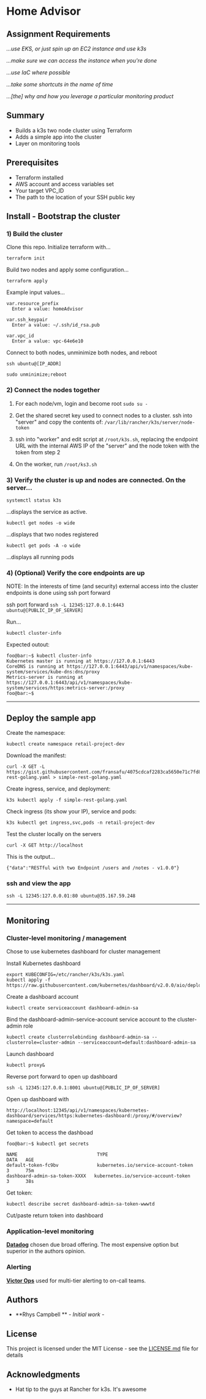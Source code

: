 # Home Advisor

## Assignment Requirements
*...use EKS, or just spin up an EC2 instance and use k3s*
 
*...make sure we can access the instance when you're done*

*...use IaC where possible*

*...take some shortcuts in the name of time*
 
*...[the] why and how you leverage a particular monitoring product*

## Summary

- Builds a k3s two node cluster using Terraform
- Adds a simple app into the cluster
- Layer on monitoring tools

## Prerequisites

- Terraform installed
- AWS account and access variables set 
- Your target VPC_ID
- The path to the location of your SSH public key 

## Install - Bootstrap the cluster
### 1) Build the cluster
 
Clone this repo. Initialize terraform with...
```
terraform init
```
 
Build two nodes and apply some configuration...  
```
terraform apply
```
 
Example input values...
```
var.resource_prefix
  Enter a value: homeAdvisor
 
var.ssh_keypair
  Enter a value: ~/.ssh/id_rsa.pub
 
var.vpc_id
  Enter a value: vpc-64e6e10
```
 
 
Connect to both nodes, unminimize both nodes, and reboot
```
ssh ubuntu@[IP_ADDR]

sudo unminimize;reboot
```
 
### 2) Connect the nodes together
 
1. For each node/vm, login and become root 
```sudo su -```
 
2. Get the shared secret key used to connect nodes to a cluster. ssh into "server" and copy the contents of: 
```/var/lib/rancher/k3s/server/node-token```
 
3. ssh into "worker" and edit script at ```/root/k3s.sh```, replacing the endpoint URL with the internal AWS IP of the "server" and the node token with the token from step 2 
 
4) On the worker, run ```/root/ks3.sh```
 
### 3) Verify the cluster is up and nodes are connected. On the server...

```
systemctl status k3s
```
...displays the service as active. 
 
```
kubectl get nodes -o wide
```
...displays that two nodes registered
 
```
kubectl get pods -A -o wide
```   
...displays all running pods
 
### 4) (Optional) Verify the core endpoints are up 
 
NOTE: In the interests of time (and security) external access into the cluster endpoints is done using ssh port forward 
 
ssh port forward
```ssh -L 12345:127.0.0.1:6443 ubuntu@[PUBLIC_IP_OF_SERVER]```
 
Run...
```
kubectl cluster-info
```
Expected outout:
```console
foo@bar:~$ kubectl cluster-info
Kubernetes master is running at https://127.0.0.1:6443
CoreDNS is running at https://127.0.0.1:6443/api/v1/namespaces/kube-system/services/kube-dns:dns/proxy
Metrics-server is running at https://127.0.0.1:6443/api/v1/namespaces/kube-system/services/https:metrics-server:/proxy
foo@bar:~$
```
-----------
## Deploy the sample app

Create the namespace:
```
kubectl create namespace retail-project-dev
```
 
Download the manifest:
```
curl -X GET -L https://gist.githubusercontent.com/fransafu/4075cdcaf2283ca5650e71c7fd8335cb/raw/19d7cfa0f82f1b66af6e39389073bcb0108c494c/simple-rest-golang.yaml > simple-rest-golang.yaml
```
 
Create ingress, service, and deployment:
```
k3s kubectl apply -f simple-rest-golang.yaml
```
 
Check ingress (its show your IP), service and pods:
```
k3s kubectl get ingress,svc,pods -n retail-project-dev
```
 
Test the cluster locally on the servers
```
curl -X GET http://localhost
```
 
This is the output...
```
{"data":"RESTful with two Endpoint /users and /notes - v1.0.0"}
```

### ssh and view the app

```
ssh -L 12345:127.0.0.01:80 ubuntu@35.167.59.248
```



-----------

## Monitoring 
### Cluster-level monitoring / management
Chose to use kubernetes dashboard for cluster management

Install Kubernetes dashboard
```
export KUBECONFIG=/etc/rancher/k3s/k3s.yaml
kubectl apply -f https://raw.githubusercontent.com/kubernetes/dashboard/v2.0.0/aio/deploy/recommended.yaml
```
 
Create a dashboard account
```
kubectl create serviceaccount dashboard-admin-sa
```
 
Bind the dashboard-admin-service-account service account to the cluster-admin role	
```
kubectl create clusterrolebinding dashboard-admin-sa --clusterrole=cluster-admin --serviceaccount=default:dashboard-admin-sa
```
 
Launch dashboard
```
kubectl proxy&  
```
Reverse port forward to open up dashboard
```
ssh -L 12345:127.0.0.1:8001 ubuntu@[PUBLIC_IP_OF_SERVER]
``` 
Open up dashboard with
```
http://localhost:12345/api/v1/namespaces/kubernetes-dashboard/services/https:kubernetes-dashboard:/proxy/#/overview?namespace=default
```

Get token to access the dashboad

```
foo@bar:~$ kubectl get secrets
 
NAME                             TYPE                                  DATA   AGE
default-token-fc9bv              kubernetes.io/service-account-token   3      75m
dashboard-admin-sa-token-XXXX   kubernetes.io/service-account-token   3      38s
```

 
Get token:
```
kubectl describe secret dashboard-admin-sa-token-wwwtd
```
 
Cut/paste return token into dashboard



### Application-level monitoring

**[Datadog](https://https://www.datadoghq.com/dg/monitor/kubernetes-monitoring-benefits/?utm_source=Advertisement&utm_medium=GoogleAds&utm_campaign=GoogleAds-KubernetesBroad&utm_keyword=%2Bkubernetes&utm_matchtype=b&gclid=Cj0KCQjwg8n5BRCdARIsALxKb95YjXuQgtpj2tcHJMJlDJ8WDSTkKz14Sn3vAjzo52-4BEywFTxdfpkaAtLSEALw_wcB)**
chosen due broad offering. The most expensive option but superior in the authors opinion.


### Alerting
**[Victor Ops](https://victorops.com/)** used for multi-tier alerting to on-call teams.


## Authors

* **Rhys Campbell ** - *Initial work* - 

## License

This project is licensed under the MIT License - see the [LICENSE.md](LICENSE.md) file for details

## Acknowledgments
* Hat tip to the guys at Rancher for k3s. It's awesome

